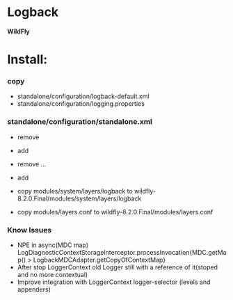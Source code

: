 # Logback #

**WildFly**

# Install: #

### copy ###
*  standalone/configuration/logback-default.xml
*  standalone/configuration/logging.properties

### standalone/configuration/standalone.xml ###
*  remove <extension module="org.jboss.as.logging"/>
*  add <extension module="me.janario.logback"/>
 
*  remove <subsystem xmlns="urn:jboss:domain:logging:2.0">...</subsystem>
*  add <subsystem xmlns="urn:me.janario.logback:1.0"/>
 
* copy modules/system/layers/logback to wildfly-8.2.0.Final/modules/system/layers/logback
* copy modules/layers.conf to wildfly-8.2.0.Final/modules/layers.conf


### Know Issues ###
* NPE in async(MDC map) LogDiagnosticContextStorageInterceptor.processInvocation{MDC.getMap() > LogbackMDCAdapter.getCopyOfContextMap}
* After stop LoggerContext old Logger still with a reference of it(stoped and no more contextual)
* Improve integration with LoggerContext logger-selector (levels and appenders)
